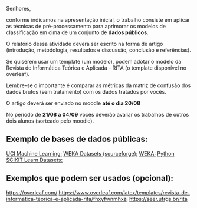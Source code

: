 Senhores,

conforme indicamos na apresentação inicial, o trabalho consiste em aplicar as técnicas de pré-processamento para aprimorar os modelos de classificação em cima de um conjunto de __dados públicos__.

O relatório dessa atividade deverá ser escrito na forma de artigo (introdução, metodologia, resultados e discussão, conclusão e referências).

Se quiserem usar um template (um modelo), podem adotar o modelo da Revista de Informática Teórica e Aplicada - RITA (o template disponível no overleaf).

Lembre-se o importante é comparar as métricas da matriz de confusão dos dados brutos (sem tratamento) com os dados tratados por vocês.

O artigo deverá ser enviado no moodle __até o dia 20/08__

No período de __21/08 a 04/09__ vocês deverão avaliar os trabalhos de outros dois alunos (sorteado pelo moodle).

## Exemplo de bases de dados públicas:

[UCI Machine Learning:](https://archive.ics.uci.edu/ml/index.php)
[WEKA Datasets (sourceforge):](https://sourceforge.net/projects/weka/files/datasets/)
[WEKA:](https://waikato.github.io/weka-wiki/datasets/)
[Python SCIKIT Learn Datasets:](https://scikit-learn.org/stable/datasets.html)

## Exemplos que podem ser usados (opcional):

https://overleaf.com/
https://www.overleaf.com/latex/templates/revista-de-informatica-teorica-e-aplicada-rita/fhxyfwnmhxzj
https://seer.ufrgs.br/rita

